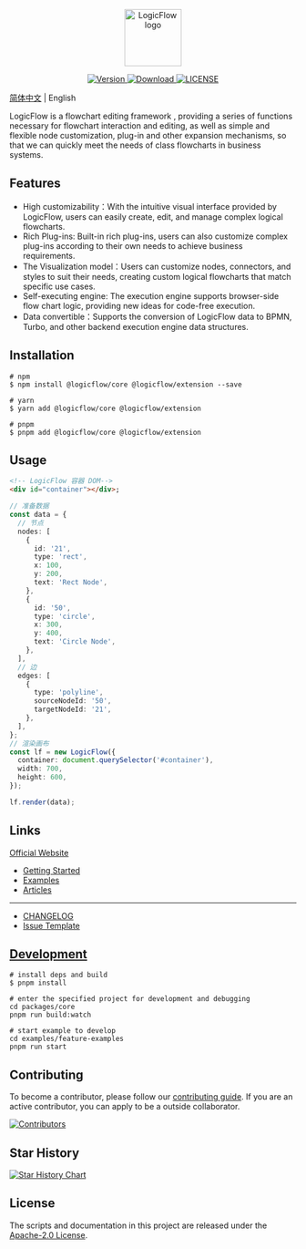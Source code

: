 <p align="center">
  <a href="https://site.logic-flow.cn" target="_blank">
    <img
      src="https://site.logic-flow.cn/logo.png"
      alt="LogicFlow logo"
      width="100"
    />
  </a>
</p>

<p align="center">
  <a href="https://www.npmjs.com/package/@logicflow/core">
    <img src="https://img.shields.io/npm/v/@logicflow/core" alt="Version">
  </a>
  <a href="https://www.npmjs.com/package/@logicflow/core">
    <img src="https://img.shields.io/npm/dm/@logicflow/core" alt="Download">
  </a>
  <a href="https://github.com/didi/LogicFlow/blob/master/LICENSE">
    <img src="https://img.shields.io/npm/l/@logicflow/core" alt="LICENSE">
  </a>
</p>


[简体中文](/README.md) | English

LogicFlow is a flowchart editing framework , providing a series of functions necessary for flowchart interaction and editing, as well as simple and flexible node customization, plug-in and other expansion mechanisms, so that we can quickly meet the needs of class flowcharts in business systems.

## Features

- High customizability：With the intuitive visual interface provided by LogicFlow, users can easily create, edit, and manage complex logical flowcharts.
- Rich Plug-ins: Built-in rich plug-ins, users can also customize complex plug-ins according to their own needs to achieve business requirements.
- The Visualization model：Users can customize nodes, connectors, and styles to suit their needs, creating custom logical flowcharts that match specific use cases.
- Self-executing engine: The execution engine supports browser-side flow chart logic, providing new ideas for code-free execution.
- Data convertible：Supports the conversion of LogicFlow data to BPMN, Turbo, and other backend execution engine data structures.

## Installation

```shell
# npm
$ npm install @logicflow/core @logicflow/extension --save

# yarn
$ yarn add @logicflow/core @logicflow/extension

# pnpm
$ pnpm add @logicflow/core @logicflow/extension
```

## Usage

```html
<!-- LogicFlow 容器 DOM-->
<div id="container"></div>;
```
```typescript
// 准备数据
const data = {
  // 节点
  nodes: [
    {
      id: '21',
      type: 'rect',
      x: 100,
      y: 200,
      text: 'Rect Node',
    },
    {
      id: '50',
      type: 'circle',
      x: 300,
      y: 400,
      text: 'Circle Node',
    },
  ],
  // 边
  edges: [
    {
      type: 'polyline',
      sourceNodeId: '50',
      targetNodeId: '21',
    },
  ],
};
// 渲染画布
const lf = new LogicFlow({
  container: document.querySelector('#container'),
  width: 700,
  height: 600,
});

lf.render(data);
```

## Links

[Official Website](https://site.logic-flow.cn/en/)

- [Getting Started](https://site.logic-flow.cn/en/tutorial/get-started)
- [Examples](https://site.logic-flow.cn/en/examples)
- [Articles](https://site.logic-flow.cn/en/article/architecture-of-logicflow)

---
- [CHANGELOG](https://github.com/didi/LogicFlow/releases)
- [Issue Template](https://github.com/didi/LogicFlow/issues/new/choose)

## [Development](/CONTRIBUTING.en-US.md)

```shell
# install deps and build
$ pnpm install

# enter the specified project for development and debugging
cd packages/core
pnpm run build:watch

# start example to develop
cd examples/feature-examples
pnpm run start
```

## Contributing

To become a contributor, please follow our [contributing guide](/CONTRUBUTING.en-US.md). If you are an active contributor, you can apply to be a outside collaborator.

<a href="https://github.com/didi/LogicFlow/graphs/contributors">
<img src="https://raw.githubusercontent.com/didi/LogicFlow/master/CONTRIBUTORS.svg" alt="Contributors" />
</a>

## Star History

<a href="https://www.star-history.com/#didi/LogicFlow&Date">
 <picture>
   <source media="(prefers-color-scheme: dark)" srcset="https://api.star-history.com/svg?repos=didi/LogicFlow&type=Date&theme=dark" />
   <source media="(prefers-color-scheme: light)" srcset="https://api.star-history.com/svg?repos=didi/LogicFlow&type=Date" />
   <img alt="Star History Chart" src="https://api.star-history.com/svg?repos=didi/LogicFlow&type=Date" />
 </picture>
</a>

## License

The scripts and documentation in this project are released under the [Apache-2.0 License](/LICENSE).
